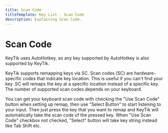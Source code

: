 ```yaml
---
title: Scan Code
titleTemplate: Key List - Scan Code
description: Explaining Scan Code.
---
```


# Scan Code

KeyTik uses AutoHotkey, so any key supported by AutoHotkey is also supported by KeyTik.

KeyTik supports remapping keys via SC. Scan codes (SC) are hardware-specific codes that indicate key location. This is useful if you can't find your key. SC will remaps the key at a specific location instead of a specific key. The number of supported scan codes depends on your keyboard.

You can get your keyboard scan code with checking the "Use Scan Code" button when setting up remap, then use "Select Button" to start listening to your input. Then just press the key that you want to remap and KeyTik will automatically take the scan code of the pressed key. When "Use Scan Code" checkbox not checked, "Select" button will take key string instead like Tab Shift etc.
<br>
